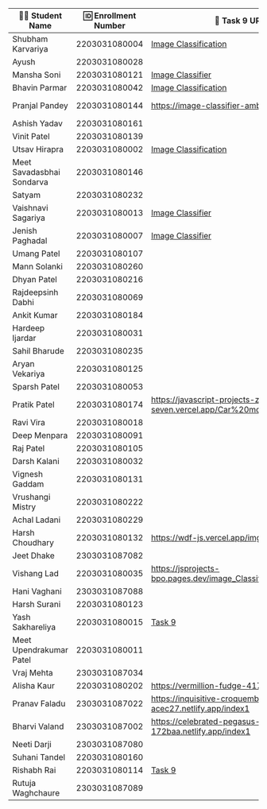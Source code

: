 | 👩‍🎓 Student Name | 🆔 Enrollment Number | 🔗 Task 9 URL | 🐱 GitHub Repository URL |
|-----------------|-------------------|--------------|----------------------|
| Shubham Karvariya | 2203031080004 |[Image Classification](https://marvelous-pony-d1462f.netlify.app/task9/)|[GITHUB](https://github.com/5hubhm/J_S/tree/js-8) |
| Ayush | 2203031080028 | | |
| Mansha Soni | 2203031080121 |[Image Classifier](https://js-project-pink.vercel.app/MLProject/index.html) | [Github](https://github.com/mansha-6/JS-Project)|
| Bhavin Parmar | 2203031080042 |[Image Classification](https://jstasks.vercel.app/classification/index.html) | [GITHUB](https://github.com/bhavinSOL/JS_task)|
| Pranjal Pandey | 2203031080144 |https://image-classifier-amber.vercel.app/ |https://github.com/Pranjallpandey1504/image-classifier |
| Ashish Yadav | 2203031080161 | | |
| Vinit Patel | 2203031080139 | | |
| Utsav Hirapra | 2203031080002 |[Image Classification](https://js-eosin.vercel.app/Task%209/index.html) |[GitHub](https://github.com/utsav1213/JS) |
| Meet Savadasbhai Sondarva | 2203031080146 | | |
| Satyam | 2203031080232 | | |
| Vaishnavi Sagariya | 2203031080013 |[Image Classifier](https://js-pro-nine.vercel.app/Image_classifier/index.html) |[github](https://github.com/sagariyavaishnavi/js_pro) |
| Jenish Paghadal | 2203031080007 |[Image Classifier](https://jsassignment-omega.vercel.app/imgclassification.html) |[Github](https://github.com/ItsJESH/JSAssignment) |
| Umang Patel | 2203031080107 | | |
| Mann Solanki | 2203031080260 | | |
| Dhyan Patel | 2203031080216 | | |
| Rajdeepsinh Dabhi | 2203031080069 | | |
| Ankit Kumar | 2203031080184 | | |
| Hardeep Ijardar | 2203031080031 | | |
| Sahil Bharude | 2203031080235 | | |
| Aryan Vekariya | 2203031080125 | | |
| Sparsh Patel | 2203031080053 | | |
| Pratik Patel | 2203031080174 |https://javascript-projects-zeta-seven.vercel.app/Car%20model/carmodel.html |https://github.com/Pratik00531/JavascriptProjects- |
| Ravi Vira | 2203031080018 | | |
| Deep Menpara | 2203031080091 | | |
| Raj Patel | 2203031080105 | | |
| Darsh Kalani | 2203031080032 | | |
| Vignesh Gaddam | 2203031080131 | | |
| Vrushangi Mistry | 2203031080222 | | |
| Achal Ladani | 2203031080229 | | |
| Harsh Choudhary | 2203031080132 |https://wdf-js.vercel.app/img.html |https://github.com/mrHarshchoudhary/WDF_JS |
| Jeet Dhake | 2303031087082 | | |
| Vishang Lad | 2203031080035 |https://jsprojects-bpo.pages.dev/image_Classifier |https://github.com/vishangl/JSprojects |
| Hani Vaghani | 2303031087088 | | |
| Harsh Surani | 2203031080123 | | |
| Yash Sakhareliya | 2203031080015 |[Task 9](https://js-tasks-nine.vercel.app/Task%209/index.html) |[Git Hub](https://github.com/YashSakhareliya/JS_Task) |
| Meet Upendrakumar Patel | 2203031080011 | | |
| Vraj Mehta | 2303031087034 | | |
| Alisha Kaur | 2203031080202 | https://vermillion-fudge-417f60.netlify.app/ | https://github.com/Alishakaur431/image-classifier|
| Pranav Faladu | 2303031087022 |https://inquisitive-croquembouche-acec27.netlify.app/index1|https://github.com/PranavFaladu/JSprojects|
| Bharvi Valand | 2303031087002 |https://celebrated-pegasus-172baa.netlify.app/index1|https://github.com/bharvivaland/JSprojects|
| Neeti Darji | 2303031087080 | | |
| Suhani Tandel | 2203031080160 | | |
| Rishabh Rai | 2203031080114 |[Task 9](https://js-coral-psi.vercel.app/class/index.html) |[git](https://github.com/Rishabhrai29/js) |
| Rutuja Waghchaure | 2303031087089 | | |
